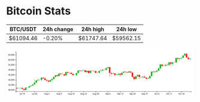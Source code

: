 # Bitcoin Stats

BTC/USDT|24h change|24h high|24h low|
|---|---|---|---|
|$61094.46|-0.20%|$61747.64|$59562.15|

<img src="./chart.svg">
